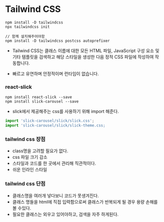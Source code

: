 # Tailwind CSS

    npm install -D tailwindcss
    npx tailwindcss init

    // 함께 설치해주어야함
    npm install -D tailwindcss postcss autoprefixer

- Tailwind CSS는 클래스 이름에 대한 모든 HTML 파일, JavaScript 구성 요소 및 기타 템플릿을 검색하고 해당 스타일을 생성한 다음 정적 CSS 파일에 작성하여 작동합니다.

- 빠르고 유연하며 안정적이며 런타임이 없습니다.

### react-slick

    npm install react-slick --save
    npm install slick-carousel --save

- slick에서 제공해주는 css를 사용하기 위해 import 해준다.

```js
import 'slick-carousel/slick/slick.css';
import 'slick-carousel/slick/slick-theme.css;
```

### tailwind css 장점

- class명을 고려할 필요가 없다.
- css 파일 크기 감소
- 스타일과 코드를 한 곳에서 관리해 직관적이다.
- 쉬운 인라인 스타일

### tailwind css 단점

- 클래스명을 여러개 넣다보니 코드가 못생겨진다.
- 클래스 명들을 html에 직접 입력함으로써 클래스가 반복되게 될 경우 용량 손해를 볼 수있다.
- 필요한 클래스는 외우고 있어야하고, 검색을 자주 하게된다.
